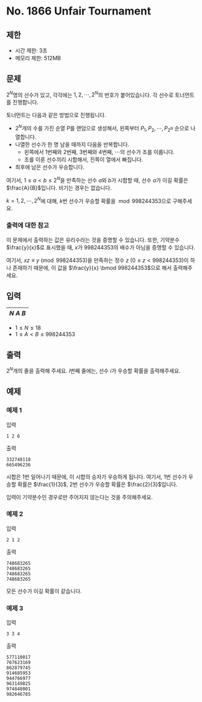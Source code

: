 # No. 1866 Unfair Tournament

## 제한

- 시간 제한: 3초
- 메모리 제한: 512MB

## 문제

$2^N$명의 선수가 있고, 각각에는 $1, 2, \cdots, 2^N$의 번호가 붙어있습니다. 각 선수로 토너먼트를 진행합니다.

토너먼트는 다음과 같은 방법으로 진행됩니다.

- $2^N$개의 수를 가진 순열 $P$를 랜덤으로 생성해서, 왼쪽부터 $P_1, P_2, \cdots, P_{2^N}$ 순으로 나열합니다.
- 나열한 선수가 한 명 남을 때까지 다음을 반복합니다.
  - 왼쪽에서 $1$번째와 $2$번째, $3$번째와 $4$번째, $\cdots$의 선수가 조를 이룹니다.
  - 조를 이룬 선수끼리 시합해서, 진쪽이 열에서 빠집니다.
- 최후에 남은 선수가 우승합니다.

여기서, $1 \le a < b \le 2^N$을 만족하는 선수 $a$와 $b$가 시합할 때, 선수 $a$가 이길 확률은 $\frac{A}{B}$입니다. 비기는 경우는 없습니다.

$k = 1, 2, \cdots, 2^N$에 대해, $k$번 선수가 우승할 확률을 $\bmod 998244353$으로 구해주세요.

### 출력에 대한 참고

이 문제에서 출력하는 값은 유리수라는 것을 증명할 수 있습니다. 또한, 기약분수 $\frac{y}{x}$로 표시했을 때, $x$가 998244353의 배수가 아님을 증명할 수 있습니다.

여기서, $xz \equiv y \pmod {998244353}$을 만족하는 정수 $z$ ($0 \le z < 998244353)$이 하나 존재하기 때문에, 이 값을 $\frac{y}{x} \bmod 998244353$으로 해서 출력해주세요.

## 입력

| $N$ $A$ $B$ |
| ---- |

- $1 \le N \le 18$
- $1 \le A < B \le 998244353$

## 출력

$2^N$개의 줄을 출력해 주세요. $i$번째 줄에는, 선수 $i$가 우승할 확률을 출력해주세요.

## 예제

### 예제 1

입력

```
1 2 6
```

출력

```
332748118
665496236
```

시합은 $1$번 일어나기 때문에, 이 시합의 승자가 우승하게 됩니다. 여기서, $1$번 선수가 우승할 확률은 $\frac{1}{3}$, $2$번 선수가 우승할 확률은 $\frac{2}{3}$입니다.

입력이 기약분수인 경우로만 주어지지 않는다는 것을 주의해주세요.

### 예제 2

입력

```
2 1 2
```

출력

```
748683265
748683265
748683265
748683265
```

모든 선수가 이길 확률이 같습니다.

### 예제 3

입력

```
3 3 4
```

출력

```
577110017
767623169
862879745
914685953
944766977
963149825
974848001
982646785
```